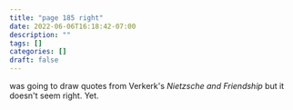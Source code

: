```yaml
---
title: "page 185 right"
date: 2022-06-06T16:18:42-07:00
description: ""
tags: []
categories: []
draft: false
---
```


was going to draw quotes from Verkerk's *Nietzsche and Friendship* but it doesn't seem right. Yet.